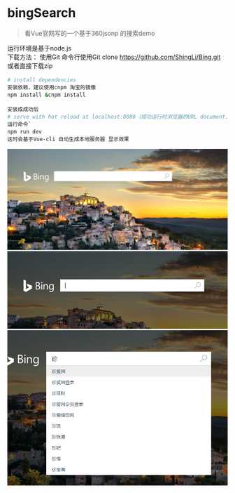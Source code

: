 # bingSearch

>看Vue官网写的一个基于360jsonp 的搜索demo

运行环境是基于node.js  
下载方法：
	使用Git 
  命令行使用Git clone https://github.com/ShingLi/Bing.git
	或者直接下载zip
``` bash
# install dependencies 
安装依赖，建议使用cnpm 淘宝的镜像  
npm install &cnpm install 

安装成成功后
# serve with hot reload at localhost:8080（成功运行时浏览器的URL document.url=>）
运行命令`
npm run dev
这时会基于Vue-cli 自动生成本地服务器 显示效果

```
![image](https://github.com/ShingLi/Bing/blob/master/1.png)
<br/>
![image](https://github.com/ShingLi/Bing/blob/master/2.png)
![image](https://github.com/ShingLi/Bing/blob/master/3.png)

